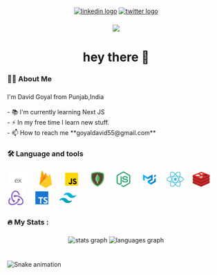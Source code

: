 ###

<div align="center">
  <a href="https://www.linkedin.com/in/david-goyal" target="_blank"><img src="https://img.shields.io/static/v1?message=LinkedIn&logo=linkedin&label=&color=0077B5&logoColor=white&labelColor=&style=for-the-badge" height="25" alt="linkedin logo"  /></a>
  <a href="https://twitter.com/David__Goyal" target="_blank"><img src="https://img.shields.io/static/v1?message=Twitter&logo=twitter&label=&color=1DA1F2&logoColor=white&labelColor=&style=for-the-badge" height="25" alt="twitter logo"  /></a>
</div>

###

<div align="center">
  <img src="https://visitor-badge.laobi.icu/badge?page_id=DavidGoyal.DavidGoyal&"  />
</div>

###

<h1 align="center">hey there 👋</h1>

###

<h3 align="left">👩‍💻  About Me</h3>

###

<p align="left">I'm David Goyal from Punjab,India<br><br>- 📚 I'm currently learning Next JS<br>- ⚡ In my free time I learn new stuff.<br>- 📫 How to reach me **goyaldavid55@gmail.com**</p>

###

<h3 align="left">🛠 Language and tools</h3>

###

<div align="left">
  <img src="./assets/express.webp" height="40" alt="go logo"  />
  <img width="12" />
  <img src="./assets/firebase.webp" height="40" alt="rust logo"  />
  <img width="12" />
  <img src="./assets/javascript.png" height="40" alt="ruby logo"  />
  <img width="12" />
  <img src="./assets/mongodb.png" height="40" alt="dot-net logo"  />
  <img width="12" />
  <img src="./assets/nodejs.png" height="40" alt="firebase logo"  />
  <img width="12" />
  <img src="./assets/mui.png" height="40" alt="amazonwebservices logo"  />
  <img width="12" />
  <img src="./assets/reactjs.png" height="40" alt="circleci logo"  />
  <img width="12" />
  <img src="./assets/redis.webp" height="40" alt="kubernetes logo"  />
  <img width="12" />
  <img src="./assets/redux.png" height="40" alt="docker logo"  />
  <img width="12" />
  <img src="./assets/typescript.png" height="40" alt="kubernetes logo"  />
  <img width="12" />
  <img src="./assets/tailwind.png" height="40" alt="kubernetes logo"  />
</div>

###

<h3 align="left">🔥   My Stats :</h3>

###

<div align="center">
  <img src="https://github-readme-stats.vercel.app/api?username=DavidGoyal&hide_title=false&hide_rank=false&show_icons=true&include_all_commits=true&count_private=true&disable_animations=false&theme=dracula&locale=en&hide_border=false" height="150" alt="stats graph"  />
  <img src="https://github-readme-stats.vercel.app/api/top-langs?username=DavidGoyal&locale=en&hide_title=false&layout=compact&card_width=320&langs_count=5&theme=dracula&hide_border=false" height="150" alt="languages graph"  />
</div>

###

<br clear="both">

<img src="https://profile-readme-generator.com/assets/snake.svg" alt="Snake animation" />

###
